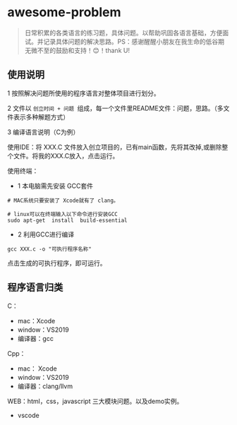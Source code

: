 # awesome-problem

> 日常积累的各类语言的练习题，具体问题。以帮助巩固各语言基础，方便面试。并记录具体问题的解决思路。PS：感谢醒醒小朋友在我生命的低谷期无微不至的鼓励和支持！😊！thank U! 

## 使用说明

1 按照解决问题所使用的程序语言对整体项目进行划分。

2 文件以 `创立时间 + 问题 `组成，每一个文件里README文件：问题，思路。（多文件表示多种解题方式）

3 编译语言说明（C为例）

使用IDE：将 XXX.C 文件放入创立项目的，已有main函数，先将其改掉,或删除整个文件。将我的XXX.C放入，点击运行。

使用终端：

- 1 本电脑需先安装 GCC套件

```
# MAC系统只要安装了 Xcode就有了 clang。

# linux可以在终端输入以下命令进行安装GCC
sudo apt-get  install  build-essential
```

- 2 利用GCC进行编译

```
gcc XXX.c -o "可执行程序名称"
```

点击生成的可执行程序，即可运行。

## 程序语言归类

C：

- mac：Xcode
- window：VS2019
- 编译器：gcc

Cpp：

- mac： Xcode
- window：VS2019
- 编译器：clang/llvm

WEB：html，css，javascript 三大模块问题。以及demo实例。

- vscode